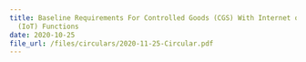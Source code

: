 ```yaml
---
title: Baseline Requirements For Controlled Goods (CGS) With Internet of Things
  (IoT) Functions
date: 2020-10-25
file_url: /files/circulars/2020-11-25-Circular.pdf
---
```

